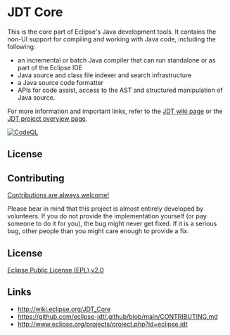 # JDT Core

This is the core part of Eclipse's Java development tools. It contains the non-UI support for compiling and working with Java code, including the following:

* an incremental or batch Java compiler that can run standalone or as part of the Eclipse IDE
* Java source and class file indexer and search infrastructure
* a Java source code formatter
* APIs for code assist, access to the AST and structured manipulation of Java source.

For more information and important links, refer to the [JDT wiki page](http://wiki.eclipse.org/JDT_Core) or the [JDT project overview page](https://projects.eclipse.org/projects/eclipse.jdt).

[![CodeQL](https://github.com/carstenartur/eclipse.jdt.core/actions/workflows/codeql-analysis.yml/badge.svg)](https://github.com/carstenartur/eclipse.jdt.core/actions/workflows/codeql-analysis.yml)

License
-------

## Contributing

[Contributions are always welcome!](https://github.com/eclipse-jdt/.github/blob/main/CONTRIBUTING.md)

Please bear in mind that this project is almost entirely developed by volunteers. If you do not provide the implementation yourself (or pay someone to do it for you), the bug might never get fixed. If it is a serious bug, other people than you might care enough to provide a fix.

## License

[Eclipse Public License (EPL) v2.0](https://www.eclipse.org/legal/epl-2.0/)

## Links

- http://wiki.eclipse.org/JDT_Core
- https://github.com/eclipse-jdt/.github/blob/main/CONTRIBUTING.md
- http://www.eclipse.org/projects/project.php?id=eclipse.jdt
